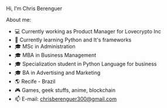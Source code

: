 Hi, I’m Chris Berenguer
 
About me:

- 💻 Currently working as Product Manager for Lovecrypto Inc
- 🐍 Currently learning Python and It's frameworks
- 🎓 MSc in Administration
- 🎓 MBA in Business Management
- 🎓 Specialization student in Python Language for business
- 🎓 BA in Advertising and Marketing
- 🌎 Recife - Brazil
- 🎮 Games, geek stuffs, anime, blockchain
- 📫 E-mail: chrisberenguer300@gmail.com 

<!---
ChrisBerenguer/ChrisBerenguer is a ✨ special ✨ repository because its `README.md` (this file) appears on your GitHub profile.
You can click the Preview link to take a look at your changes.
--->
